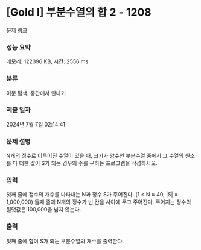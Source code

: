# [Gold I] 부분수열의 합 2 - 1208

[문제 링크](https://www.acmicpc.net/problem/1208)

### 성능 요약

메모리: 122396 KB, 시간: 2556 ms

### 분류

이분 탐색, 중간에서 만나기

### 제출 일자

2024년 7월 7일 02:14:41

### 문제 설명

<p>N개의 정수로 이루어진 수열이 있을 때, 크기가 양수인 부분수열 중에서 그 수열의 원소를 다 더한 값이 S가 되는 경우의 수를 구하는 프로그램을 작성하시오.</p>

### 입력

 <p>첫째 줄에 정수의 개수를 나타내는 N과 정수 S가 주어진다. (1 ≤ N ≤ 40, |S| ≤ 1,000,000) 둘째 줄에 N개의 정수가 빈 칸을 사이에 두고 주어진다. 주어지는 정수의 절댓값은 100,000을 넘지 않는다.</p>

### 출력

 <p>첫째 줄에 합이 S가 되는 부분수열의 개수를 출력한다.</p>
